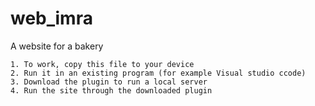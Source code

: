 # web_imra
 A website for a bakery


    1. To work, copy this file to your device
    2. Run it in an existing program (for example Visual studio ccode)
    3. Download the plugin to run a local server
    4. Run the site through the downloaded plugin